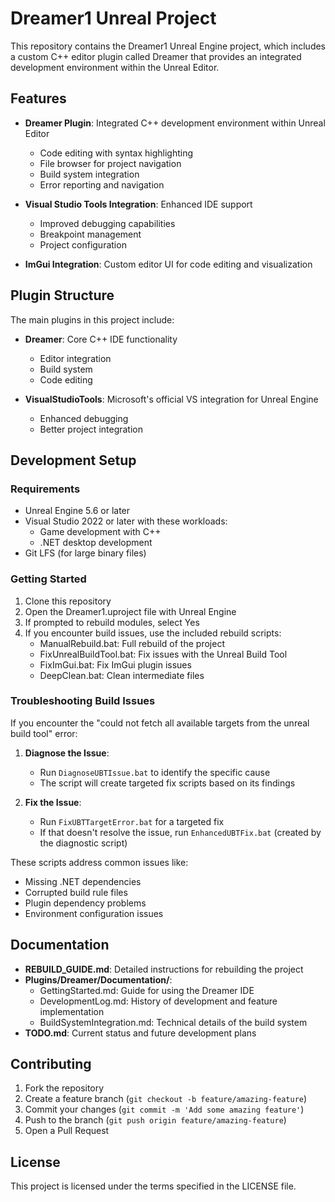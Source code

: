 # Dreamer1 Unreal Project

This repository contains the Dreamer1 Unreal Engine project, which includes a custom C++ editor plugin called Dreamer that provides an integrated development environment within the Unreal Editor.

## Features

- **Dreamer Plugin**: Integrated C++ development environment within Unreal Editor
  - Code editing with syntax highlighting
  - File browser for project navigation
  - Build system integration
  - Error reporting and navigation
  
- **Visual Studio Tools Integration**: Enhanced IDE support
  - Improved debugging capabilities
  - Breakpoint management
  - Project configuration

- **ImGui Integration**: Custom editor UI for code editing and visualization

## Plugin Structure

The main plugins in this project include:

- **Dreamer**: Core C++ IDE functionality
  - Editor integration
  - Build system
  - Code editing

- **VisualStudioTools**: Microsoft's official VS integration for Unreal Engine
  - Enhanced debugging
  - Better project integration

## Development Setup

### Requirements
- Unreal Engine 5.6 or later
- Visual Studio 2022 or later with these workloads:
  - Game development with C++
  - .NET desktop development
- Git LFS (for large binary files)

### Getting Started
1. Clone this repository
2. Open the Dreamer1.uproject file with Unreal Engine
3. If prompted to rebuild modules, select Yes
4. If you encounter build issues, use the included rebuild scripts:
   - ManualRebuild.bat: Full rebuild of the project
   - FixUnrealBuildTool.bat: Fix issues with the Unreal Build Tool
   - FixImGui.bat: Fix ImGui plugin issues
   - DeepClean.bat: Clean intermediate files

### Troubleshooting Build Issues

If you encounter the "could not fetch all available targets from the unreal build tool" error:

1. **Diagnose the Issue**:
   - Run `DiagnoseUBTIssue.bat` to identify the specific cause
   - The script will create targeted fix scripts based on its findings

2. **Fix the Issue**:
   - Run `FixUBTTargetError.bat` for a targeted fix
   - If that doesn't resolve the issue, run `EnhancedUBTFix.bat` (created by the diagnostic script)

These scripts address common issues like:
- Missing .NET dependencies
- Corrupted build rule files
- Plugin dependency problems
- Environment configuration issues

## Documentation

- **REBUILD_GUIDE.md**: Detailed instructions for rebuilding the project
- **Plugins/Dreamer/Documentation/**:
  - GettingStarted.md: Guide for using the Dreamer IDE
  - DevelopmentLog.md: History of development and feature implementation
  - BuildSystemIntegration.md: Technical details of the build system
- **TODO.md**: Current status and future development plans

## Contributing

1. Fork the repository
2. Create a feature branch (`git checkout -b feature/amazing-feature`)
3. Commit your changes (`git commit -m 'Add some amazing feature'`)
4. Push to the branch (`git push origin feature/amazing-feature`)
5. Open a Pull Request

## License

This project is licensed under the terms specified in the LICENSE file.